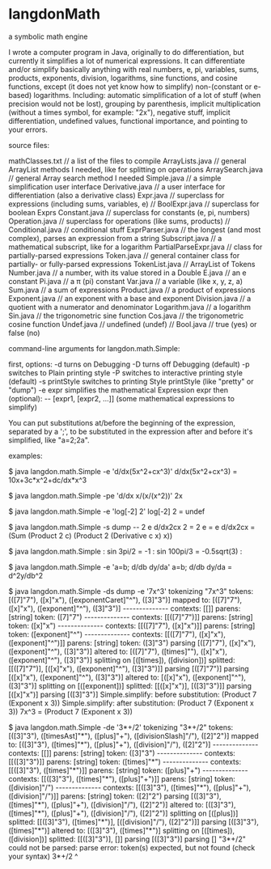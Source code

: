 langdonMath
===========

a symbolic math engine

I wrote a computer program in Java, originally to do differentiation, but currently it simplifies a lot of numerical expressions.
It can differentiate and/or simplify basically anything with real numbers, e, pi, variables, sums, products, exponents, division, logarithms, sine functions, and cosine functions, except (it does not yet know how to simplify) non-(constant or e-based) logarithms.
Including: automatic simplification of a lot of stuff (when precision would not be lost), grouping by parenthesis, implicit multiplication (without a times symbol, for example: "2x"), negative stuff, implicit differentiation, undefined values, functional importance, and pointing to your errors.


source files:

mathClasses.txt  // a list of the files to compile
ArrayLists.java  // general ArrayList methods I needed, like for splitting on operations
ArraySearch.java // general Array search method I needed
Simple.java      // a simple simplification user interface
Derivative.java  // a user interface for differentiation (also a derivative class)
Expr.java        // superclass for expressions (including sums, variables, e)
// BoolExpr.java    // superclass for boolean Exprs
Constant.java    // superclass for constants (e, pi, numbers)
Operation.java   // superclass for operations (like sums, products)
// Conditional.java // conditional stuff
ExprParser.java  // the longest (and most complex), parses an expression from a string
Subscript.java   // a mathematical subscript, like for a logarithm
PartialParseExpr.java // class for partially-parsed expressions
Token.java       // general container class for partially- or fully-parsed expressions
TokenList.java   // ArrayList of Tokens
Number.java      // a number, with its value stored in a Double
E.java           // an e constant
Pi.java          // a π (pi) constant
Var.java         // a variable (like x, y, z, a)
Sum.java         // a sum of expressions
Product.java     // a product of expressions
Exponent.java    // an exponent with a base and exponent
Division.java    // a quotient with a numerator and denominator
Logarithm.java   // a logarithm
Sin.java         // the trigonometric sine function
Cos.java         // the trigonometric cosine function
Undef.java       // undefined (undef)
// Bool.java        // true (yes) or false (no)


command-line arguments for langdon.math.Simple:

first, options:
-d       turns on Debugging
-D       turns off Debugging (default)
-p       switches to Plain printing style
-P       switches to interactive printing style (default)
-s printStyle  switches to printing Style printStyle (like "pretty" or "dump")
-e expr  simplifies the mathematical Expression expr
then (optional):
-- [expr1, [expr2, ...]] (some mathematical expressions to simplify)

You can put substitutions at/before the beginning of the expression, separated by a ';', to be substituted in the expression after and before it's simplified, like "a=2;2a".


examples:

$ java langdon.math.Simple -e 'd/dx(5x^2+cx^3)'
d/dx(5x^2+cx^3) = 10x+3c\*x^2+dc/dx*x^3

$ java langdon.math.Simple -pe 'd/dx x/(x/(x^2))'
2x

$ java langdon.math.Simple -e 'log[-2] 2'
log[-2] 2 = undef

$ java langdon.math.Simple -s dump -- 2 e d/dx2cx
2 = 2
e = e
d/dx2cx = (Sum (Product 2 c) (Product 2 (Derivative c x) x))

$ java langdon.math.Simple
: sin 3pi/2
= -1
: sin 100pi/3
= -0.5sqrt(3)
:

$ java langdon.math.Simple -e 'a=b; d/db dy/da'
a=b; d/db dy/da = d^2y/db^2

$ java langdon.math.Simple -ds dump -e '7x^3'
tokenizing "7x^3"
tokens:    [([7]"7"), ([x]"x"), ([exponentCaret]"^"), ([3]"3")]
mapped to: [([7]"7"), ([x]"x"), ([exponent]"^"), ([3]"3")]
\--------------
contexts: [[]]
parens:   [string]
token:    ([7]"7")
\--------------
contexts: [[([7]"7")]]
parens:   [string]
token:    ([x]"x")
\--------------
contexts: [[([7]"7"), ([x]"x")]]
parens:   [string]
token:    ([exponent]"^")
\--------------
contexts: [[([7]"7"), ([x]"x"), ([exponent]"^")]]
parens:   [string]
token:    ([3]"3")
parsing     [([7]"7"), ([x]"x"), ([exponent]"^"), ([3]"3")]
altered to: [([7]"7"), ([times]""), ([x]"x"), ([exponent]"^"), ([3]"3")]
splitting on [([times]), ([division])]
splitted: [[([7]"7")], [([x]"x"), ([exponent]"^"), ([3]"3")]]
parsing     [([7]"7")]
parsing     [([x]"x"), ([exponent]"^"), ([3]"3")]
altered to: [([x]"x"), ([exponent]"^"), ([3]"3")]
splitting on [([exponent])]
splitted: [[([x]"x")], [([3]"3")]]
parsing     [([x]"x")]
parsing     [([3]"3")]
Simple.simplify: before substitution: (Product 7 (Exponent x 3))
Simple.simplify: after substitution:  (Product 7 (Exponent x 3))
7x^3 = (Product 7 (Exponent x 3))

$ java langdon.math.Simple -de '3\*+/2'
tokenizing "3\*+/2"
tokens:    [([3]"3"), ([timesAst]"\*"), ([plus]"+"), ([divisionSlash]"/"), ([2]"2")]
mapped to: [([3]"3"), ([times]"\*"), ([plus]"+"), ([division]"/"), ([2]"2")]
\--------------
contexts: [[]]
parens:   [string]
token:    ([3]"3")
\--------------
contexts: [[([3]"3")]]
parens:   [string]
token:    ([times]"\*")
\--------------
contexts: [[([3]"3"), ([times]"\*")]]
parens:   [string]
token:    ([plus]"+")
\--------------
contexts: [[([3]"3"), ([times]"\*"), ([plus]"+")]]
parens:   [string]
token:    ([division]"/")
\--------------
contexts: [[([3]"3"), ([times]"\*"), ([plus]"+"), ([division]"/")]]
parens:   [string]
token:    ([2]"2")
parsing     [([3]"3"), ([times]"\*"), ([plus]"+"), ([division]"/"), ([2]"2")]
altered to: [([3]"3"), ([times]"\*"), ([plus]"+"), ([division]"/"), ([2]"2")]
splitting on [([plus])]
splitted: [[([3]"3"), ([times]"\*")], [([division]"/"), ([2]"2")]]
parsing     [([3]"3"), ([times]"\*")]
altered to: [([3]"3"), ([times]"\*")]
splitting on [([times]), ([division])]
splitted: [[([3]"3")], []]
parsing     [([3]"3")]
parsing     []
"3\*+/2" could not be parsed:
parse error: token(s) expected, but not found (check your syntax)
3*+/2
  ^
